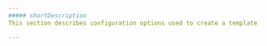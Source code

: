```yaml
---
##### shortDescription
This section describes configuration options used to create a template.

---
```

